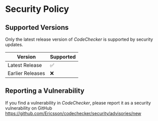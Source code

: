 # Security Policy

## Supported Versions

Only the latest release version of _CodeChecker_ is supported by security updates.

| Version | Supported          |
| ------- | ------------------ |
| Latest Release   | :white_check_mark: |
| Earlier Releases   | :x:                |

## Reporting a Vulnerability

If you find a vulnerability in _CodeChecker_, please report it as a security vulnerability on GitHub
https://github.com/Ericsson/codechecker/security/advisories/new

